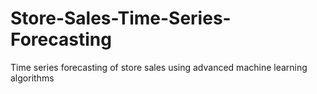 # Store-Sales-Time-Series-Forecasting
Time series forecasting of store sales using advanced machine learning algorithms
